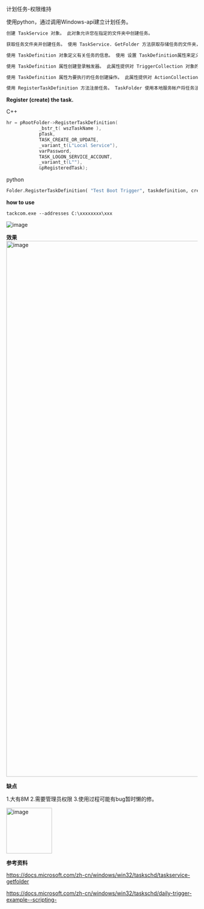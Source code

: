 计划任务-权限维持

使用python，通过调用Windows-api建立计划任务。

```python
创建 TaskService 对象。 此对象允许您在指定的文件夹中创建任务。

获取任务文件夹并创建任务。 使用 TaskService. GetFolder 方法获取存储任务的文件夹，使用 TaskService 方法创建表示任务的 TaskDefinition 对象。

使用 TaskDefinition 对象定义有关任务的信息。 使用 设置 TaskDefinition属性来定义设置，这些设置确定任务计划程序服务执行任务的方式，并使用 RegistrationInfo属性来定义描述任务的信息。

使用 TaskDefinition 属性创建登录触发器。 此属性提供对 TriggerCollection 对象的访问。 使用 TriggerCollection 方法 (指定要创建启动触发器) 创建的触发器类型。 创建触发器时，设置触发器的 StartBoundary 和 EndBoundary 属性以激活和停用该触发器。 还可以为启动触发器的 " 延迟 " 属性指定一个值。

使用 TaskDefinition 属性为要执行的任务创建操作。 此属性提供对 ActionCollection 对象的访问。 使用 ActionCollection 方法来指定要创建的操作的类型。 此示例使用 ExecAction 对象，该对象表示启动可执行文件的操作。

使用 RegisterTaskDefinition 方法注册任务。 TaskFolder 使用本地服务帐户将任务注册为运行任务所用的安全上下文。
```



**Register (create) the task.**

C++

```c++
hr = pRootFolder->RegisterTaskDefinition(
            _bstr_t( wszTaskName ),
            pTask,
            TASK_CREATE_OR_UPDATE, 
            _variant_t(L"Local Service"), 
            varPassword, 
            TASK_LOGON_SERVICE_ACCOUNT,
            _variant_t(L""),
            &pRegisteredTask);
```

python

```python
Folder.RegisterTaskDefinition( "Test Boot Trigger", taskdefinition, createOrUpdateTask, "Local Service",None,5)
```



**how to use**

```
tackcom.exe --addresses C:\xxxxxxxx\xxx
```
![image](https://user-images.githubusercontent.com/88639842/161434981-efa023b1-bd32-4ca3-9fd4-838adabfe0fd.png)

**效果**
<img width="1410" alt="image" src="https://user-images.githubusercontent.com/88639842/161434990-d40803fb-98c2-4cf5-8964-25c7bf1d83f7.png">


**缺点**


1.大有8M
2.需要管理员权限
3.使用过程可能有bug暂时懒的修。

<img width="120" alt="image" src="https://user-images.githubusercontent.com/88639842/161435269-b5b11f52-db44-417c-90cd-e24e448caac2.png">


**参考资料**


https://docs.microsoft.com/zh-cn/windows/win32/taskschd/taskservice-getfolder


https://docs.microsoft.com/zh-cn/windows/win32/taskschd/daily-trigger-example--scripting-


